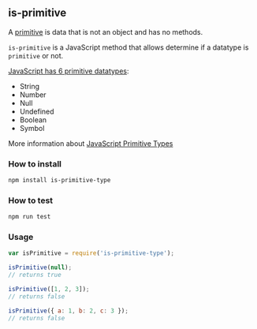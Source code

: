 ## is-primitive
A [primitive](https://developer.mozilla.org/en-US/docs/Glossary/Primitive) is data that is not an object and has no methods.  

`is-primitive` is a JavaScript method that allows determine if a datatype is `primitive` or not.

[JavaScript has 6 primitive datatypes](https://developer.mozilla.org/en-US/docs/Web/JavaScript/Data_structures):
* String
* Number
* Null
* Undefined
* Boolean
* Symbol

More information about [JavaScript Primitive Types](https://developer.mozilla.org/en-US/docs/Web/JavaScript/Data_structures)

### How to install
```sh
npm install is-primitive-type
```
### How to test
```sh
npm run test
```
### Usage
```js
var isPrimitive = require('is-primitive-type');

isPrimitive(null);
// returns true

isPrimitive([1, 2, 3]);
// returns false

isPrimitive({ a: 1, b: 2, c: 3 });
// returns false
```
